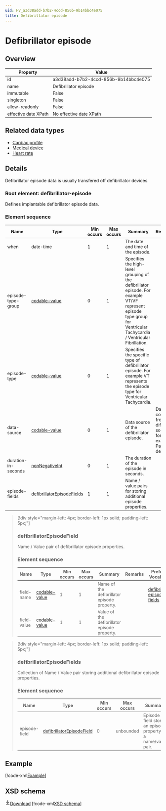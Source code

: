 ```yaml
---
uid: HV_a3d38add-b7b2-4ccd-856b-9b14bbc4e075
title: Defibrillator episode
---
```


# Defibrillator episode

## Overview

Property|Value
---|---
id|a3d38add-b7b2-4ccd-856b-9b14bbc4e075
name|Defibrillator episode
immutable|False
singleton|False
allow-readonly|False
effective date XPath|No effective date XPath

## Related data types

- [Cardiac profile](xref:HV_adaf49ad-8e10-49f8-9783-174819e97051)
- [Medical device](xref:HV_EF9CF8D5-6C0B-4292-997F-4047240BC7BE)
- [Heart rate](xref:HV_b81eb4a6-6eac-4292-ae93-3872d6870994)

## Details
Defibrillator episode data is usually transfered off defibrillator devices.

<a name='defibrillator-episode'></a>

### Root element: defibrillator-episode

Defines implantable defibrillator episode data.

### Element sequence

Name|Type|Min occurs|Max occurs|Summary|Remarks|Preferred Vocabulary
---|---|---|---|---|---|---
when|date-time|1|1|The date and time of the episode.||
episode-type-group|[codable-value](xref:HV_3e730686-781f-4616-aa0d-817bba8eb141#codable-value)|0|1|Specifies the high-level grouping of the defibrillator episode. For example VT/VF represent episode type group for Ventricular Tachycardia / Ventricular Fibrillation.||[defibrillator-episode-type-groups](xref:HV_8852c750-bbb7-43eb-8934-7b6899653ef3)
episode-type|[codable-value](xref:HV_3e730686-781f-4616-aa0d-817bba8eb141#codable-value)|0|1|Specifies the specific type of defibrillator episode. For example VT represents the episode type for Ventricular Tachycardia.||[defibrillator-episode-types](xref:HV_2b7ad830-ee1f-474d-a255-4ceff3503bc0)
data-source|[codable-value](xref:HV_3e730686-781f-4616-aa0d-817bba8eb141#codable-value)|0|1|Data source of the defibrillator episode.|Data can come from different sources, for example Paceart device.|[defibrillator-data-sources](xref:HV_3ba1915c-58ba-4cf3-bf8c-d99bba77a9f8)
duration-in-seconds|[nonNegativeInt](xref:HV_3e730686-781f-4616-aa0d-817bba8eb141#nonNegativeInt)|0|1|The duration of the episode in seconds.||
episode-fields|[defibrillatorEpisodeFields](#defibrillatorEpisodeFields)|1|1|Name / value pairs for storing additional episode properties.||

>[!div style="margin-left: 4px; border-left: 1px solid; padding-left: 5px;"]
>
> <a name='defibrillatorEpisodeField'></a>
>
> ### defibrillatorEpisodeField
>
> Name / Value pair of defibrillator episode properties.
>
> ### Element sequence
>
> Name|Type|Min occurs|Max occurs|Summary|Remarks|Preferred Vocabulary
> ---|---|---|---|---|---|---
> field-name|[codable-value](xref:HV_3e730686-781f-4616-aa0d-817bba8eb141#codable-value)|1|1|Name of the defibrillator episode property.||[defibrillator-episode-fields](xref:HV_1778f028-fea8-4076-b003-aa6adb628ec7)
> field-value|[codable-value](xref:HV_3e730686-781f-4616-aa0d-817bba8eb141#codable-value)|1|1|Value of the defibrillator episode property.||
>
>

>[!div style="margin-left: 4px; border-left: 1px solid; padding-left: 5px;"]
>
> <a name='defibrillatorEpisodeFields'></a>
>
> ### defibrillatorEpisodeFields
>
> Collection of Name / Value pair storing additional defibrillator episode properties.
>
> ### Element sequence
>
> Name|Type|Min occurs|Max occurs|Summary|Remarks
> ---|---|---|---|---|---
> episode-field|[defibrillatorEpisodeField](#defibrillatorEpisodeField)|0|unbounded|Episode field stores an episode property as a name/value pair.|
>
>

## Example
[!code-xml[Example](sample-xml/a3d38add-b7b2-4ccd-856b-9b14bbc4e075.xml)]

## XSD schema
[![Download](/healthvault/images/download.png)Download](xsd/defibrillator-episode.xsd)
[!code-xml[XSD schema](xsd/defibrillator-episode.xsd)]
